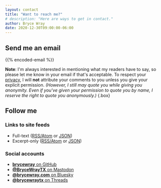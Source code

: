 ```yaml
---
layout: contact
title: "Want to reach me?"
# description: "Here are ways to get in contact."
author: Bryce Wray
date: 2020-12-30T09:00:00-06:00
---
```


## Send me an email

{{% encoded-email %}}

**Note**: I'm always interested in mentioning what my readers have to say, so please let me know in your email if that's acceptable. To respect your [privacy](/privacy/), I will **not** attribute your comments to you unless you give your explicit permission. *(However, I still may quote you while giving you anonymity. Even if you've given your permission to quote you by name, I reserve the right to quote you anonymously.)*
{.box}

## Follow me

### Links to site feeds

- Full-text ([RSS/Atom](/index.xml) or [JSON](/index.json))
- Excerpt-only ([RSS/Atom](/index-excerpts.xml) or [JSON](/index-excerpts.json))

### Social accounts

- <a rel="me noopener" title="GitHub" href="https://github.com/brycewray/"><strong>brycewray</strong> on GitHub</a>
- <a rel="me noopener" title="Mastodon" href="https://fosstodon.org/@BryceWrayTX"><strong>@BryceWrayTX</strong> on Mastodon</a>
- <a rel="me noopener" title="Bluesky" href="https://bsky.app/profile/brycewray.com"><strong>@brycewray.com</strong> on Bluesky</a>
- <a rel="me noopener" title="Bluesky" href="https://www.threads.net/@brycewraytx"><strong>@brycewraytx</strong> on Threads</a>
